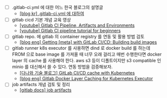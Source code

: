 - [ ] .gitlab-ci.yml 에 대한 어느 한국 블로그의 설명글
  - [[blog kr] .gitlab-ci.yml 에 대하여](https://assu10.github.io/dev/2020/10/09/gitlab-runner-3/)
- [ ] gitlab cicd 기본 개념 교육 영상
  - [[youtube] Gitlab CI Pipeline, Artifacts and Environments](https://www.youtube.com/watch?v=PCKDICEe10s)
  - [[youtube] Gitlab CI pipeline tutorial for beginners](https://www.youtube.com/watch?v=Jav4vbUrqII)
- [ ] gitlab repo. 에 gitlab 의 container registry 를 연동 및 활용 방법 검토
  - [[blog eng] Getting [meta] with GitLab CI/CD: Building build images](https://about.gitlab.com/blog/2019/08/28/building-build-images/)
- [ ] gitlab runner k8s executor 를 사용하면 dind 로 docker build 를 하는데 FROM 으로 base image 를 가져올 때 너무 오래 걸리고 매번 수행한다면 docker layer 의 cache 를 사용해야 한다. aws s3 등이 디폴트이지만 s3 compatible 인 minio 를 대신해서 쓸 수 있다. 연동 방법을 검증해보자.
  - [[다나와 기술 블로그] GitLab CI/CD cache with Kubernetes](https://danawalab.github.io/gitlab/2020/04/14/GitLab-CI-CD-cache-with-Kubernetes.html)
  - [[blog eng] Gitlab Docker Layer Caching for Kubernetes Executor](https://dev.to/liptanbiswas/gitlab-docker-layer-caching-for-kubernetes-executor-39ch)
- [ ] job artifacts 개념 검토 및 정리
  - [[gitlab docs] job artifacts](https://docs.gitlab.com/ee/ci/pipelines/job_artifacts.html)